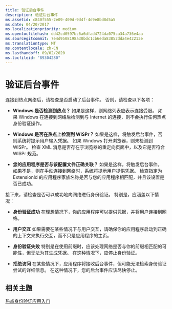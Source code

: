 ```yaml
---
title: 验证后台事件
description: 验证后台事件
ms.assetid: c840f555-2e09-409d-9d4f-4d9e8bd8d5a5
ms.date: 04/20/2017
ms.localizationpriority: medium
ms.openlocfilehash: dd42cd0597bc6a6dfad4724da075ca34a736e4aa
ms.sourcegitcommit: 7e4d9508198a30bdc1cb6eda83852dda4e42213e
ms.translationtype: MT
ms.contentlocale: zh-CN
ms.lasthandoff: 09/02/2020
ms.locfileid: "89304280"
---
```

# <a name="verify-background-events"></a>验证后台事件


连接到热点网络后，请检查是否启动了后台事件。 否则，请检查以下各项：

-   **Windows 是否检测到热点？** 如果是这样，则网络列表应表示连接受限。 如果 Windows 在连接到网络后检测到与 Internet 的连接，则不会执行任何热点身份验证操作。

-   **Windows 是否在热点上检测到 WISPr？** 如果是这样，将触发后台事件，否则系统将提示用户输入凭据。 如果 Windows 打开浏览器，则未检测到 WISPr。 检查 XML 消息是否存在于浏览器的重定向页面中，以及它是否符合 WISPr 规范。

-   **您的应用程序是否与该配置文件正确关联？** 如果是这样，将触发后台事件。 如果不是，则在手动连接到网络时，系统将提示用户提供凭据。 检查指定为 ExtensionId 的应用程序家族名称是否与您的应用程序相匹配，并且该设置是否已成功。

接下来，请检查是否可以成功地向网络进行身份验证。 特别是，应涵盖以下情况：

-   **身份验证成功** 在理想情况下，你的应用程序可以提供凭据，并将用户连接到网络。

-   **用户交互** 如果需要在某些情况下与用户交互，请确保你的应用程序启动到正确的上下文来执行交互，而不只是应用程序的主页。

-   **身份验证失败** 特别是在使用前缀时，应该处理网络是否与你的前缀相匹配的可能性，但无法为其生成凭据。 在这种情况下，应停止身份验证。

-   **拒绝访问** 在某些情况下，应用程序将接收后台事件，但可能无法检索身份验证尝试的详细信息。 在这种情况下，您的后台事件应该尽快停止。

## <a name="span-idrelated_topicsspanrelated-topics"></a><span id="related_topics"></span>相关主题


[热点身份验证应用入门](review-the-hotspot-authentication-sample.md)

 

 






